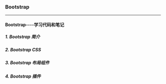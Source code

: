 ### Bootstrap
***
#### Bootstrap----学习代码和笔记
##### 1. Bootstrap 简介
##### 2. Bootstrap CSS 
##### 3. Bootstrap 布局组件
##### 4. Bootstrap 插件
